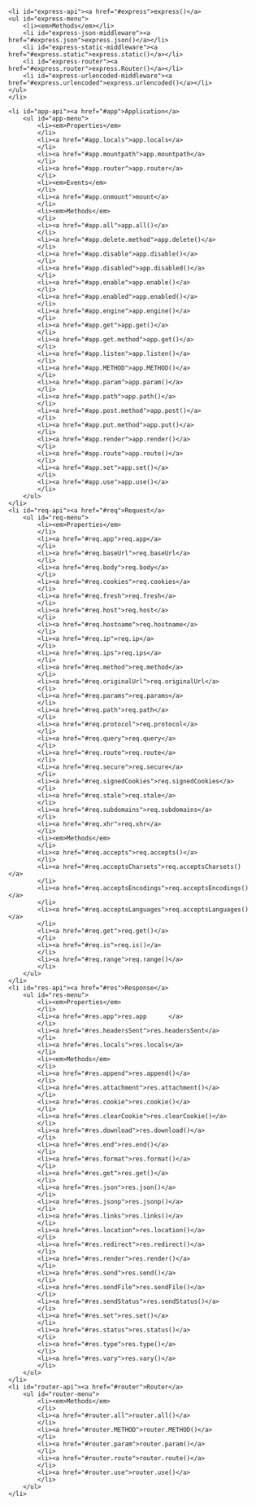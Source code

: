 <ul id="menu">

    <li id="express-api"><a href="#express">express()</a>
    <ul id="express-menu">
        <li><em>Methods</em></li>
        <li id="express-json-middleware"><a href="#express.json">express.json()</a></li>
        <li id="express-static-middleware"><a href="#express.static">express.static()</a></li>
        <li id="express-router"><a href="#express.router">express.Router()</a></li>
        <li id="express-urlencoded-middleware"><a href="#express.urlencoded">express.urlencoded()</a></li>
    </ul>
    </li>

    <li id="app-api"><a href="#app">Application</a>
        <ul id="app-menu">
            <li><em>Properties</em>
            </li>
            <li><a href="#app.locals">app.locals</a>
            </li>
            <li><a href="#app.mountpath">app.mountpath</a>
            </li>
            <li><a href="#app.router">app.router</a>
            </li>
            <li><em>Events</em>
            </li>
            <li><a href="#app.onmount">mount</a>
            </li>
            <li><em>Methods</em>
            </li>
            <li><a href="#app.all">app.all()</a>
            </li>
            <li><a href="#app.delete.method">app.delete()</a>
            </li>
            <li><a href="#app.disable">app.disable()</a>
            </li>
            <li><a href="#app.disabled">app.disabled()</a>
            </li>
            <li><a href="#app.enable">app.enable()</a>
            </li>
            <li><a href="#app.enabled">app.enabled()</a>
            </li>
            <li><a href="#app.engine">app.engine()</a>
            </li>
            <li><a href="#app.get">app.get()</a>
            </li>
            <li><a href="#app.get.method">app.get()</a>
            </li>
            <li><a href="#app.listen">app.listen()</a>
            </li>
            <li><a href="#app.METHOD">app.METHOD()</a>
            </li>
            <li><a href="#app.param">app.param()</a>
            </li>
            <li><a href="#app.path">app.path()</a>
            </li>
            <li><a href="#app.post.method">app.post()</a>
            </li>
            <li><a href="#app.put.method">app.put()</a>
            </li>
            <li><a href="#app.render">app.render()</a>
            </li>
            <li><a href="#app.route">app.route()</a>
            </li>
            <li><a href="#app.set">app.set()</a>
            </li>
            <li><a href="#app.use">app.use()</a>
            </li>
        </ul>
    </li>
    <li id="req-api"><a href="#req">Request</a>
        <ul id="req-menu">
            <li><em>Properties</em>
            </li>
            <li><a href="#req.app">req.app</a>
            </li>
            <li><a href="#req.baseUrl">req.baseUrl</a>
            </li>
            <li><a href="#req.body">req.body</a>
            </li>
            <li><a href="#req.cookies">req.cookies</a>
            </li>
            <li><a href="#req.fresh">req.fresh</a>
            </li>
            <li><a href="#req.host">req.host</a>
            </li>
            <li><a href="#req.hostname">req.hostname</a>
            </li>
            <li><a href="#req.ip">req.ip</a>
            </li>
            <li><a href="#req.ips">req.ips</a>
            </li>
            <li><a href="#req.method">req.method</a>
            </li>
            <li><a href="#req.originalUrl">req.originalUrl</a>
            </li>
            <li><a href="#req.params">req.params</a>
            </li>
            <li><a href="#req.path">req.path</a>
            </li>
            <li><a href="#req.protocol">req.protocol</a>
            </li>
            <li><a href="#req.query">req.query</a>
            </li>
            <li><a href="#req.route">req.route</a>
            </li>
            <li><a href="#req.secure">req.secure</a>
            </li>
            <li><a href="#req.signedCookies">req.signedCookies</a>
            </li>
            <li><a href="#req.stale">req.stale</a>
            </li>
            <li><a href="#req.subdomains">req.subdomains</a>
            </li>
            <li><a href="#req.xhr">req.xhr</a>
            </li>
            <li><em>Methods</em>
            </li>
            <li><a href="#req.accepts">req.accepts()</a>
            </li>
            <li><a href="#req.acceptsCharsets">req.acceptsCharsets()</a>
            </li>
            <li><a href="#req.acceptsEncodings">req.acceptsEncodings()</a>
            </li>
            <li><a href="#req.acceptsLanguages">req.acceptsLanguages()</a>
            </li>
            <li><a href="#req.get">req.get()</a>
            </li>
            <li><a href="#req.is">req.is()</a>
            </li>
            <li><a href="#req.range">req.range()</a>
            </li>
        </ul>
    </li>
    <li id="res-api"><a href="#res">Response</a>
        <ul id="res-menu">
            <li><em>Properties</em>
            </li>
            <li><a href="#res.app">res.app      </a>
            </li>
            <li><a href="#res.headersSent">res.headersSent</a>
            </li>
            <li><a href="#res.locals">res.locals</a>
            </li>
            <li><em>Methods</em>
            </li>
            <li><a href="#res.append">res.append()</a>
            </li>
            <li><a href="#res.attachment">res.attachment()</a>
            </li>
            <li><a href="#res.cookie">res.cookie()</a>
            </li>
            <li><a href="#res.clearCookie">res.clearCookie()</a>
            </li>
            <li><a href="#res.download">res.download()</a>
            </li>
            <li><a href="#res.end">res.end()</a>
            </li>
            <li><a href="#res.format">res.format()</a>
            </li>
            <li><a href="#res.get">res.get()</a>
            </li>
            <li><a href="#res.json">res.json()</a>
            </li>
            <li><a href="#res.jsonp">res.jsonp()</a>
            </li>
            <li><a href="#res.links">res.links()</a>
            </li>
            <li><a href="#res.location">res.location()</a>
            </li>
            <li><a href="#res.redirect">res.redirect()</a>
            </li>
            <li><a href="#res.render">res.render()</a>
            </li>
            <li><a href="#res.send">res.send()</a>
            </li>
            <li><a href="#res.sendFile">res.sendFile()</a>
            </li>
            <li><a href="#res.sendStatus">res.sendStatus()</a>
            </li>
            <li><a href="#res.set">res.set()</a>
            </li>
            <li><a href="#res.status">res.status()</a>
            </li>
            <li><a href="#res.type">res.type()</a>
            </li>
            <li><a href="#res.vary">res.vary()</a>
            </li>
        </ul>
    </li>
    <li id="router-api"><a href="#router">Router</a>
        <ul id="router-menu">
            <li><em>Methods</em>
            </li>
            <li><a href="#router.all">router.all()</a>
            </li>
            <li><a href="#router.METHOD">router.METHOD()</a>
            </li>
            <li><a href="#router.param">router.param()</a>
            </li>
            <li><a href="#router.route">router.route()</a>
            </li>
            <li><a href="#router.use">router.use()</a>
            </li>
        </ul>
    </li>
</ul>
